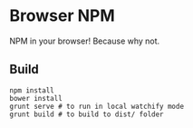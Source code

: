 Browser NPM
========

NPM in your browser!  Because why not.

Build
------

    npm install
    bower install
    grunt serve # to run in local watchify mode
    grunt build # to build to dist/ folder


